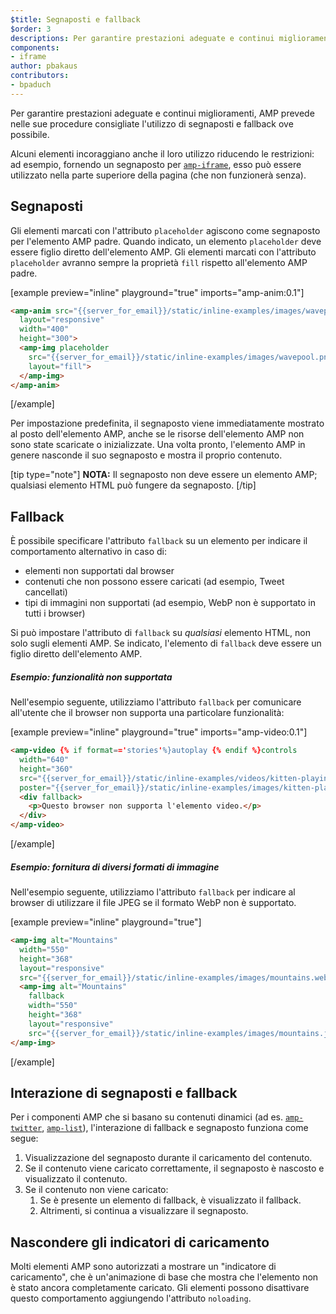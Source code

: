 ```yaml
---
$title: Segnaposti e fallback
$order: 3
descriptions: Per garantire prestazioni adeguate e continui miglioramenti, AMP prevede nelle sue procedure consigliate l'utilizzo di segnaposti e fallback ove possibile.
components:
- iframe
author: pbakaus
contributors:
- bpaduch
---
```


Per garantire prestazioni adeguate e continui miglioramenti, AMP prevede nelle sue procedure consigliate l'utilizzo di segnaposti e fallback ove possibile.

Alcuni elementi incoraggiano anche il loro utilizzo riducendo le restrizioni: ad esempio, fornendo un segnaposto per [`amp-iframe`](../../../../documentation/components/reference/amp-iframe.md#iframe-with-placeholder), esso può essere utilizzato nella parte superiore della pagina (che non funzionerà senza).

## Segnaposti

Gli elementi marcati con l'attributo `placeholder` agiscono come segnaposto per l'elemento AMP padre. Quando indicato, un elemento `placeholder` deve essere figlio diretto dell'elemento AMP. Gli elementi marcati con l'attributo `placeholder` avranno sempre la proprietà `fill` rispetto all'elemento AMP padre.

[example preview="inline" playground="true" imports="amp-anim:0.1"]

```html
<amp-anim src="{{server_for_email}}/static/inline-examples/images/wavepool.gif"
  layout="responsive"
  width="400"
  height="300">
  <amp-img placeholder
    src="{{server_for_email}}/static/inline-examples/images/wavepool.png"
    layout="fill">
  </amp-img>
</amp-anim>
```

[/example]

Per impostazione predefinita, il segnaposto viene immediatamente mostrato al posto dell'elemento AMP, anche se le risorse dell'elemento AMP non sono state scaricate o inizializzate. Una volta pronto, l'elemento AMP in genere nasconde il suo segnaposto e mostra il proprio contenuto.

[tip type="note"] **NOTA:** Il segnaposto non deve essere un elemento AMP; qualsiasi elemento HTML può fungere da segnaposto. [/tip]

## Fallback <a name="fallbacks"></a>

È possibile specificare l'attributo `fallback` su un elemento per indicare il comportamento alternativo in caso di:

- elementi non supportati dal browser
- contenuti che non possono essere caricati (ad esempio, Tweet cancellati)
- tipi di immagini non supportati (ad esempio, WebP non è supportato in tutti i browser)

Si può impostare l'attributo di `fallback` su *qualsiasi* elemento HTML, non solo sugli elementi AMP. Se indicato, l'elemento di `fallback` deve essere un figlio diretto dell'elemento AMP.

##### Esempio: funzionalità non supportata

Nell'esempio seguente, utilizziamo l'attributo `fallback` per comunicare all'utente che il browser non supporta una particolare funzionalità:

[example preview="inline" playground="true" imports="amp-video:0.1"]

```html
<amp-video {% if format=='stories'%}autoplay {% endif %}controls
  width="640"
  height="360"
  src="{{server_for_email}}/static/inline-examples/videos/kitten-playing.mp4"
  poster="{{server_for_email}}/static/inline-examples/images/kitten-playing.png">
  <div fallback>
    <p>Questo browser non supporta l'elemento video.</p>
  </div>
</amp-video>
```

[/example]

##### Esempio: fornitura di diversi formati di immagine

Nell'esempio seguente, utilizziamo l'attributo `fallback` per indicare al browser di utilizzare il file JPEG se il formato WebP non è supportato.

[example preview="inline" playground="true"]

```html
<amp-img alt="Mountains"
  width="550"
  height="368"
  layout="responsive"
  src="{{server_for_email}}/static/inline-examples/images/mountains.webp">
  <amp-img alt="Mountains"
    fallback
    width="550"
    height="368"
    layout="responsive"
    src="{{server_for_email}}/static/inline-examples/images/mountains.jpg"></amp-img>
</amp-img>
```

[/example]

## Interazione di segnaposti e fallback

Per i componenti AMP che si basano su contenuti dinamici (ad es. [`amp-twitter`](../../../../documentation/components/reference/amp-twitter.md), [`amp-list`](../../../../documentation/components/reference/amp-list.md)), l'interazione di fallback e segnaposto funziona come segue:

<ol>
  <li>Visualizzazione del segnaposto durante il caricamento del contenuto.</li>
  <li>Se il contenuto viene caricato correttamente, il segnaposto è nascosto e visualizzato il contenuto.</li>
  <li>Se il contenuto non viene caricato: <ol>
<li> Se è presente un elemento di fallback, è visualizzato il fallback.</li>
<li>Altrimenti, si continua a visualizzare il segnaposto.</li> </ol>
</li>
</ol>

## Nascondere gli indicatori di caricamento

Molti elementi AMP sono autorizzati a mostrare un "indicatore di caricamento", che è un'animazione di base che mostra che l'elemento non è stato ancora completamente caricato. Gli elementi possono disattivare questo comportamento aggiungendo l'attributo `noloading`.
